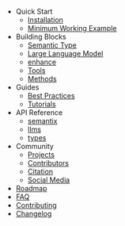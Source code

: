 <!-- markdownlint-disable first-line-h1 -->

- Quick Start
    - [Installation](quick-start/installation.md)
    - [Minimum Working Example](quick-start/minimum-example.md)
- Building Blocks
    - [Semantic Type](building-blocks/semantic-type.md)
    - [Large Language Model](building-blocks/large-language-model.md)
    - [enhance](building-blocks/with-llm.md)
    - [Tools](building-blocks/tools.md)
    - [Methods](building-blocks/methods.md)
- Guides
    - [Best Practices](guides/best-practices.md)
    - [Tutorials](guides/tutorials.md)
- API Reference
    - [semantix](api/semantix.md)
    - [llms](api/llms.md)
    - [types](api/types.md)
- Community
    - [Projects](community/projects.md)
    - [Contributors](community/contributors.md)
    - [Citation](community/citation.md)
    - [Social Media](community/social-media.md)
- [Roadmap](roadmap.md)
- [FAQ](faq.md)
- [Contributing](contributing.md)
- [Changelog](changelog.md)
